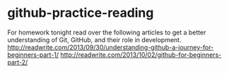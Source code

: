 # github-practice-reading
For homework tonight read over the following articles to get a better understanding of Git, GitHub, and their role in development. 
http://readwrite.com/2013/09/30/understanding-github-a-journey-for-beginners-part-1/
http://readwrite.com/2013/10/02/github-for-beginners-part-2/
